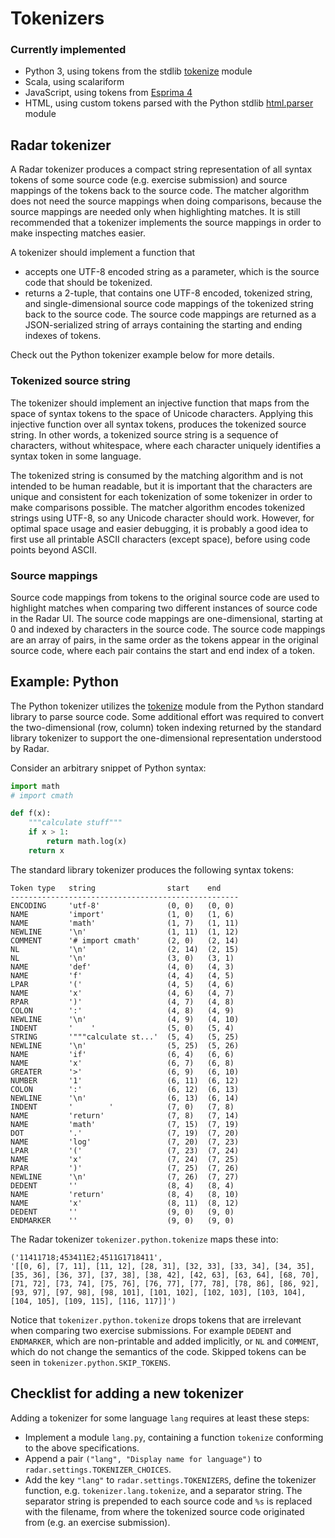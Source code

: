 # Tokenizers

### Currently implemented
* Python 3, using tokens from the stdlib [tokenize](https://github.com/python/cpython/blob/3.5/Lib/tokenize.py) module
* Scala, using scalariform
* JavaScript, using tokens from [Esprima 4](https://github.com/jquery/esprima/tree/4.0/)
* HTML, using custom tokens parsed with the Python stdlib [html.parser](https://github.com/python/cpython/blob/3.5/Lib/html/parser.py) module


## Radar tokenizer

A Radar tokenizer produces a compact string representation of all syntax tokens of some source code (e.g. exercise submission) and source mappings of the tokens back to the source code.
The matcher algorithm does not need the source mappings when doing comparisons, because the source mappings are needed only when highlighting matches.
It is still recommended that a tokenizer implements the source mappings in order to make inspecting matches easier.

A tokenizer should implement a function that
  * accepts one UTF-8 encoded string as a parameter, which is the source code that should be tokenized.
  * returns a 2-tuple, that contains one UTF-8 encoded, tokenized string, and single-dimensional source code mappings of the tokenized string back to the source code.
  The source code mappings are returned as a JSON-serialized string of arrays containing the starting and ending indexes of tokens.

Check out the Python tokenizer example below for more details.

### Tokenized source string

The tokenizer should implement an injective function that maps from the space of syntax tokens to the space of Unicode characters.
Applying this injective function over all syntax tokens, produces the tokenized source string.
In other words, a tokenized source string is a sequence of characters, without whitespace, where each character uniquely identifies a syntax token in some language.

The tokenized string is consumed by the matching algorithm and is not intended to be human readable, but it is important that the characters are unique and consistent for each tokenization of some tokenizer in order to make comparisons possible.
The matcher algorithm encodes tokenized strings using UTF-8, so any Unicode character should work.
However, for optimal space usage and easier debugging, it is probably a good idea to first use all printable ASCII characters (except space), before using code points beyond ASCII.

### Source mappings

Source code mappings from tokens to the original source code are used to highlight matches when comparing two different instances of source code in the Radar UI.
The source code mappings are one-dimensional, starting at 0 and indexed by characters in the source code.
The source code mappings are an array of pairs, in the same order as the tokens appear in the original source code, where each pair contains the start and end index of a token.

## Example: Python

The Python tokenizer utilizes the [tokenize](https://github.com/python/cpython/blob/3.5/Lib/tokenize.py) module from the Python standard library to parse source code.
Some additional effort was required to convert the two-dimensional (row, column) token indexing returned by the standard library tokenizer to support the one-dimensional representation understood by Radar.

Consider an arbitrary snippet of Python syntax:

```python
import math
# import cmath

def f(x):
    """calculate stuff"""
    if x > 1:
        return math.log(x)
    return x
```

The standard library tokenizer produces the following syntax tokens:
```
Token type   string                start    end
---------------------------------------------------
ENCODING     'utf-8'               (0, 0)   (0, 0)
NAME         'import'              (1, 0)   (1, 6)
NAME         'math'                (1, 7)   (1, 11)
NEWLINE      '\n'                  (1, 11)  (1, 12)
COMMENT      '# import cmath'      (2, 0)   (2, 14)
NL           '\n'                  (2, 14)  (2, 15)
NL           '\n'                  (3, 0)   (3, 1)
NAME         'def'                 (4, 0)   (4, 3)
NAME         'f'                   (4, 4)   (4, 5)
LPAR         '('                   (4, 5)   (4, 6)
NAME         'x'                   (4, 6)   (4, 7)
RPAR         ')'                   (4, 7)   (4, 8)
COLON        ':'                   (4, 8)   (4, 9)
NEWLINE      '\n'                  (4, 9)   (4, 10)
INDENT       '    '                (5, 0)   (5, 4)
STRING       '"""calculate st...'  (5, 4)   (5, 25)
NEWLINE      '\n'                  (5, 25)  (5, 26)
NAME         'if'                  (6, 4)   (6, 6)
NAME         'x'                   (6, 7)   (6, 8)
GREATER      '>'                   (6, 9)   (6, 10)
NUMBER       '1'                   (6, 11)  (6, 12)
COLON        ':'                   (6, 12)  (6, 13)
NEWLINE      '\n'                  (6, 13)  (6, 14)
INDENT       '        '            (7, 0)   (7, 8)
NAME         'return'              (7, 8)   (7, 14)
NAME         'math'                (7, 15)  (7, 19)
DOT          '.'                   (7, 19)  (7, 20)
NAME         'log'                 (7, 20)  (7, 23)
LPAR         '('                   (7, 23)  (7, 24)
NAME         'x'                   (7, 24)  (7, 25)
RPAR         ')'                   (7, 25)  (7, 26)
NEWLINE      '\n'                  (7, 26)  (7, 27)
DEDENT       ''                    (8, 4)   (8, 4)
NAME         'return'              (8, 4)   (8, 10)
NAME         'x'                   (8, 11)  (8, 12)
DEDENT       ''                    (9, 0)   (9, 0)
ENDMARKER    ''                    (9, 0)   (9, 0)
```

The Radar tokenizer `tokenizer.python.tokenize` maps these into:
```
('11411718;453411E2;4511G1718411',
'[[0, 6], [7, 11], [11, 12], [28, 31], [32, 33], [33, 34], [34, 35], [35, 36], [36, 37], [37, 38], [38, 42], [42, 63], [63, 64], [68, 70], [71, 72], [73, 74], [75, 76], [76, 77], [77, 78], [78, 86], [86, 92], [93, 97], [97, 98], [98, 101], [101, 102], [102, 103], [103, 104], [104, 105], [109, 115], [116, 117]]')
```
Notice that `tokenizer.python.tokenize` drops tokens that are irrelevant when comparing two exercise submissions.
For example `DEDENT` and `ENDMARKER`, which are non-printable and added implicitly, or `NL` and `COMMENT`, which do not change the semantics of the code.
Skipped tokens can be seen in `tokenizer.python.SKIP_TOKENS`.

## Checklist for adding a new tokenizer

Adding a tokenizer for some language `lang` requires at least these steps:
* Implement a module `lang.py`, containing a function `tokenize` conforming to the above specifications.
* Append a pair `("lang", "Display name for language")` to `radar.settings.TOKENIZER_CHOICES`.
* Add the key `"lang"` to `radar.settings.TOKENIZERS`, define the tokenizer function, e.g. `tokenizer.lang.tokenize`, and a separator string.
The separator string is prepended to each source code and `%s` is replaced with the filename, from where the tokenized source code originated from (e.g. an exercise submission).

